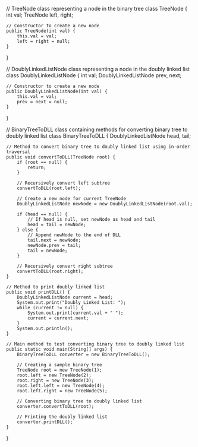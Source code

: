 // TreeNode class representing a node in the binary tree
class TreeNode {
    int val;
    TreeNode left, right;

    // Constructor to create a new node
    public TreeNode(int val) {
        this.val = val;
        left = right = null;
    }
}

// DoublyLinkedListNode class representing a node in the doubly linked list
class DoublyLinkedListNode {
    int val;
    DoublyLinkedListNode prev, next;

    // Constructor to create a new node
    public DoublyLinkedListNode(int val) {
        this.val = val;
        prev = next = null;
    }
}

// BinaryTreeToDLL class containing methods for converting binary tree to doubly linked list
class BinaryTreeToDLL {
    DoublyLinkedListNode head, tail;

    // Method to convert binary tree to doubly linked list using in-order traversal
    public void convertToDLL(TreeNode root) {
        if (root == null) {
            return;
        }

        // Recursively convert left subtree
        convertToDLL(root.left);

        // Create a new node for current TreeNode
        DoublyLinkedListNode newNode = new DoublyLinkedListNode(root.val);

        if (head == null) {
            // If head is null, set newNode as head and tail
            head = tail = newNode;
        } else {
            // Append newNode to the end of DLL
            tail.next = newNode;
            newNode.prev = tail;
            tail = newNode;
        }

        // Recursively convert right subtree
        convertToDLL(root.right);
    }

    // Method to print doubly linked list
    public void printDLL() {
        DoublyLinkedListNode current = head;
        System.out.print("Doubly Linked List: ");
        while (current != null) {
            System.out.print(current.val + " ");
            current = current.next;
        }
        System.out.println();
    }

    // Main method to test converting binary tree to doubly linked list
    public static void main(String[] args) {
        BinaryTreeToDLL converter = new BinaryTreeToDLL();

        // Creating a sample binary tree
        TreeNode root = new TreeNode(1);
        root.left = new TreeNode(2);
        root.right = new TreeNode(3);
        root.left.left = new TreeNode(4);
        root.left.right = new TreeNode(5);

        // Converting binary tree to doubly linked list
        converter.convertToDLL(root);

        // Printing the doubly linked list
        converter.printDLL();
    }
}
